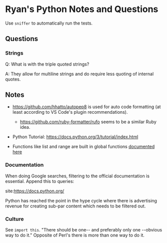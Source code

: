 # Ryan's Python Notes and Questions

Use `sniffer` to automatically run the tests.

## Questions

### Strings

Q: What is with the triple quoted strings?

A: They allow for multiline strings and do require less quoting of internal quotes.

## Notes

* https://github.com/hhatto/autopep8 is used for auto code formatting (at least according to VS Code's plugin recommendations).
  * https://github.com/ruby-formatter/rufo seems to be a similar Ruby idea.

* Python Tutorial: https://docs.python.org/3/tutorial/index.html

* Functions like list and range are built in global functions [documented here](https://docs.python.org/3/library/functions.html)

### Documentation

When doing Google searches, filtering to the official documentation is essential. Append this to queries:

site:https://docs.python.org/

Python has reached the point in the hype cycle where there is advertising revenue for creating sub-par content which needs to be filtered out.

### Culture

See `import this`. "There should be one-- and preferably only one --obvious way to do it." Opposite of Perl's there is more than one way to do it.
